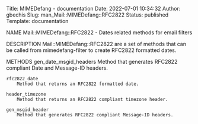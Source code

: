 Title: MIMEDefang - documentation
Date: 2022-07-01 10:34:32
Author: gbechis
Slug: man_Mail::MIMEDefang::RFC2822
Status: published
Template: documentation


NAME
    Mail::MIMEDefang::RFC2822 - Dates related methods for email filters

DESCRIPTION
    Mail::MIMEDefang::RFC2822 are a set of methods that can be called from
    mimedefang-filter to create RFC2822 formatted dates.

METHODS
    gen_date_msgid_headers
        Method that generates RFC2822 compliant Date and Message-ID headers.

    rfc2822_date
        Method that returns an RFC2822 formatted date.

    header_timezone
        Method that returns an RFC2822 compliant timezone header.

    gen_msgid_header
        Method that generates RFC2822 compliant Message-ID headers.
